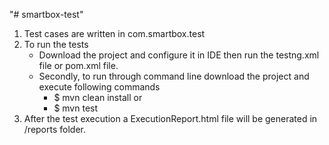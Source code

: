 "# smartbox-test"

1. Test cases are written in com.smartbox.test
2. To run the tests 
    - Download the project and configure it in IDE then run the testng.xml file or pom.xml file.
    - Secondly, to run through command line download the project and execute following commands
        - $ mvn clean install    or 
        - $ mvn test
3. After the test execution a ExecutionReport.html file will be generated in /reports folder.
